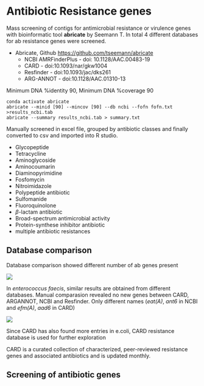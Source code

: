 # Antibiotic Resistance genes
Mass screening of contigs for antimicrobial resistance or virulence genes with bioinformatic tool **abricate** by Seemann T. In total 4 different databases for ab resistance genes were screened.

* Abricate, Github <https://github.com/tseemann/abricate>
  + NCBI AMRFinderPlus - doi: 10.1128/AAC.00483-19
  + CARD - doi:10.1093/nar/gkw1004
  + Resfinder - doi:10.1093/jac/dks261
  + ARG-ANNOT - doi:10.1128/AAC.01310-13

Minimum DNA %identity 90, Minimum DNA %coverage 90

```{bash, }
conda activate abricate
abricate --minid [90] --mincov [90] --db ncbi --fofn fofn.txt >results_ncbi.tab
abricate --summary results_ncbi.tab > summary.txt
```


Manually screened in excel file, grouped by antibiotic classes and finally converted to csv and imported into R studio.

* Glycopeptide
* Tetracycline
* Aminoglycoside
* Aminocoumarin
* Diaminopyrimidine
* Fosfomycin
* Nitroimidazole
* Polypeptide antibiotic
* Sulfomanide
* Fluoroquinolone
* $\beta$-lactam antibiotic
* Broad-spectrum antimicrobial activity
* Protein-synthese inhibitor antibiotic
* multiple antibiotic resistances

## Database comparison
Database comparison showed different number of ab genes present 

![](https://github.com/moritz-search-it/antibiotic_resistance/blob/master/R_files/result_databases_faecis.png)

In _enterococcus faecis_, similar results are obtained from different databases. Manual comparasion revealed no new genes between CARD, ARGANNOT, NCBI and Resfinder. Only different names (_eat(A)_, _ant6_ in NCBI and _efm(A)_, _aad6_ in CARD)

![](https://github.com/moritz-search-it/antibiotic_resistance/blob/master/R_files/result_databases_coli.png)

Since CARD has also found more entries in e.coli, CARD resistance database is used for further exploration

CARD is a curated collection of characterized, peer-reviewed resistance genes and associated antibiotics and is updated monthly.

## Screening of antibiotic genes

